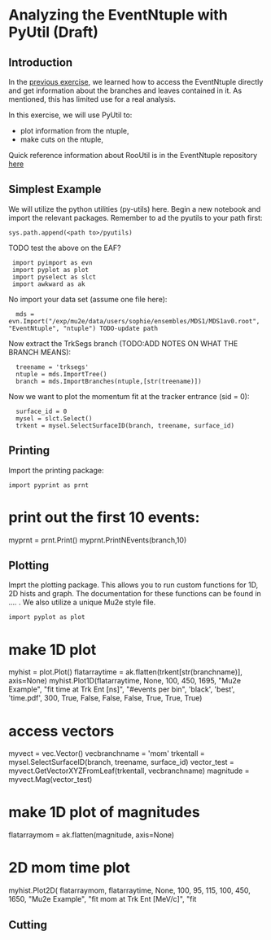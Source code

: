 # Analyzing the EventNtuple with PyUtil (Draft)

## Introduction
In the [previous exercise](eventntuple-basics.md), we learned how to access the EventNtuple directly and get information about the branches and leaves contained in it. As mentioned, this has limited use for a real analysis.

In this exercise, we will use PyUtil to:

* plot information from the ntuple,
* make cuts on the ntuple,

Quick reference information about RooUtil is in the EventNtuple repository [here](https://www.github.com/Mu2e/EventNtuple/utils/pyutil/README.md)

## Simplest Example

We will utilize the python utilities (py-utils) here. Begin a new notebook and import the relevant packages. Remember to ad the pyutils to your path first:

```
sys.path.append(<path to>/pyutils)

```
TODO test the above on the EAF?


```
 import pyimport as evn
 import pyplot as plot
 import pyselect as slct
 import awkward as ak
```

No import your data set (assume one file here):

```
  mds = evn.Import("/exp/mu2e/data/users/sophie/ensembles/MDS1/MDS1av0.root", "EventNtuple", "ntuple") TODO-update path
```

Now extract the TrkSegs branch (TODO:ADD NOTES ON WHAT THE BRANCH MEANS):

```
  treename = 'trksegs'
  ntuple = mds.ImportTree()
  branch = mds.ImportBranches(ntuple,[str(treename)])
```

Now we want to plot the momentum fit at the tracker entrance (sid = 0):

```
  surface_id = 0
  mysel = slct.Select()
  trkent = mysel.SelectSurfaceID(branch, treename, surface_id)
```


  
        
## Printing

Import the printing package:
 
```
import pyprint as prnt
```
  # print out the first 10 events:
  myprnt = prnt.Print()
  myprnt.PrintNEvents(branch,10)
## Plotting

Imprt the plotting package. This allows you to run custom functions for 1D, 2D hists and graph. The documentation for these functions can be found in .... . We also utilize a unique Mu2e style file.
```
import pyplot as plot
```
  # make 1D plot
  myhist = plot.Plot()
  flatarraytime = ak.flatten(trkent[str(branchname)], axis=None)
  myhist.Plot1D(flatarraytime, None, 100, 450, 1695, "Mu2e Example", "fit time at Trk Ent [ns]", "#events per bin", 'black', 'best', 'time.pdf', 300, True, False, False, False, True, True, True)
  
  # access vectors
  myvect = vec.Vector()
  vecbranchname = 'mom'
  trkentall = mysel.SelectSurfaceID(branch, treename, surface_id)
  vector_test = myvect.GetVectorXYZFromLeaf(trkentall, vecbranchname)
  magnitude = myvect.Mag(vector_test)

  # make 1D plot of magnitudes
  flatarraymom = ak.flatten(magnitude, axis=None)
  
  # 2D mom time plot
  myhist.Plot2D( flatarraymom, flatarraytime, None, 100, 95, 115, 100, 450, 1650, "Mu2e Example", "fit mom at Trk Ent [MeV/c]", "fit

## Cutting

